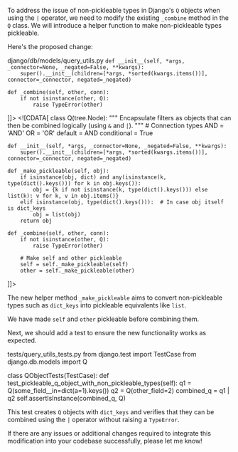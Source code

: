 To address the issue of non-pickleable types in Django's `Q` objects when using the `|` operator, we need to modify the existing `_combine` method in the `Q` class. We will introduce a helper function to make non-pickleable types pickleable.

Here's the proposed change:

<change>
<file change-number-for-this-file="1">django/db/models/query_utils.py</file>
<original line-count="14" no-ellipsis="true"><![CDATA[
class Q(tree.Node):
    """
    Encapsulate filters as objects that can then be combined logically (using
    `&` and `|`).
    """
    # Connection types
    AND = 'AND'
    OR = 'OR'
    default = AND
    conditional = True

    def __init__(self, *args, _connector=None, _negated=False, **kwargs):
        super().__init__(children=[*args, *sorted(kwargs.items())], connector=_connector, negated=_negated)

    def _combine(self, other, conn):
        if not isinstance(other, Q):
            raise TypeError(other)
]]></original>
<modified no-ellipsis="true"><![CDATA[
class Q(tree.Node):
    """
    Encapsulate filters as objects that can then be combined logically (using
    `&` and `|`).
    """
    # Connection types
    AND = 'AND'
    OR = 'OR'
    default = AND
    conditional = True

    def __init__(self, *args, _connector=None, _negated=False, **kwargs):
        super().__init__(children=[*args, *sorted(kwargs.items())], connector=_connector, negated=_negated)

    def _make_pickleable(self, obj):
        if isinstance(obj, dict) and any(isinstance(k, type(dict().keys())) for k in obj.keys()):
            obj = {k if not isinstance(k, type(dict().keys())) else list(k): v for k, v in obj.items()}
        elif isinstance(obj, type(dict().keys())):  # In case obj itself is dict_keys
            obj = list(obj)
        return obj

    def _combine(self, other, conn):
        if not isinstance(other, Q):
            raise TypeError(other)

        # Make self and other pickleable
        self = self._make_pickleable(self)
        other = self._make_pickleable(other)
]]></modified>
</change>

The new helper method `_make_pickleable` aims to convert non-pickleable types such as `dict_keys` into pickleable equivalents like `list`.

We have made `self` and `other` pickleable before combining them.

Next, we should add a test to ensure the new functionality works as expected.

<file>
<path>tests/query_utils_tests.py</path>
<content>
from django.test import TestCase
from django.db.models import Q

class QObjectTests(TestCase):
    def test_pickleable_q_object_with_non_pickleable_types(self):
        q1 = Q(some_field__in=dict(a=1).keys())
        q2 = Q(other_field=2)
        combined_q = q1 | q2
        self.assertIsInstance(combined_q, Q)
</content>
</file>

This test creates `Q` objects with `dict_keys` and verifies that they can be combined using the `|` operator without raising a `TypeError`.

If there are any issues or additional changes required to integrate this modification into your codebase successfully, please let me know!